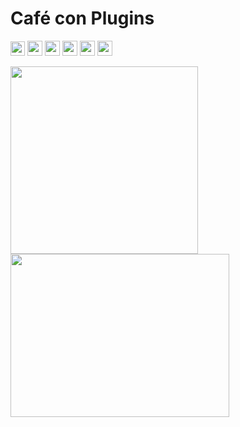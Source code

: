 # Café con Plugins

<p>
 <a>
  <img src="https://img.shields.io/badge/Grupo_de_Usuarios_QGIS_Perú-%258f01.svg?&style=for-the-badge&logo=qgis&logoColor=white" height="23">
  </a>
 <a>
  <img src="https://img.shields.io/badge/Social_chat-Gitter-blue?&style=for-the-badge&logo=gitter&logoColor=white" height="24">
 </a>
 <a>
  <img src="https://img.shields.io/badge/ facebook-%231877F2.svg?&style=for-the-badge&logo=facebook&logoColor=white" height=24.0>
 </a>
<a>
 <img src="https://img.shields.io/badge/twitter-%231DA1F2.svg?&style=for-the-badge&logo=twitter&logoColor=white" height=24>
</a>
 
<a>
  <img src="https://img.shields.io/badge/youtube-%23FF0000.svg?&style=for-the-badge&logo=youtube&logoColor=white" height=24>
  </a>
<a>
  <img src="https://img.shields.io/badge/spotify-%231ED760.svg?&style=for-the-badge&logo=spotify&logoColor=white" height=24>
  </a>




</p>

<p>
 <a>
  <img src="https://raw.githubusercontent.com/barja8/CoffeewithPlugins/master/plots/qgispe_fb.png" width=300 align="left">
 </a>
<a>
  <img src="https://raw.githubusercontent.com/barja8/CoffeewithPlugins/master/plots/qgispe_twitter.png" width=350 height=261 align="rigth">
 </a>
</p>
